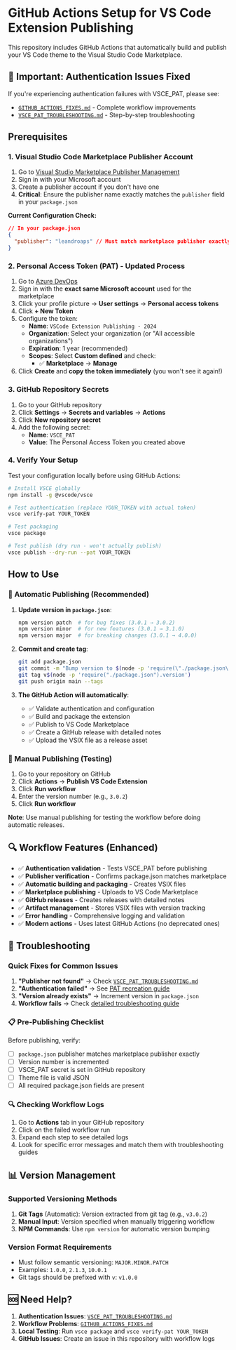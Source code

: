 # GitHub Actions Setup for VS Code Extension Publishing

This repository includes GitHub Actions that automatically build and publish your VS Code theme to the Visual Studio Code Marketplace.

## 🚨 Important: Authentication Issues Fixed

If you're experiencing authentication failures with VSCE_PAT, please see:

- [`GITHUB_ACTIONS_FIXES.md`](../GITHUB_ACTIONS_FIXES.md) - Complete workflow improvements
- [`VSCE_PAT_TROUBLESHOOTING.md`](../VSCE_PAT_TROUBLESHOOTING.md) - Step-by-step troubleshooting

## Prerequisites

### 1. Visual Studio Code Marketplace Publisher Account

1. Go to [Visual Studio Marketplace Publisher Management](https://marketplace.visualstudio.com/manage)
2. Sign in with your Microsoft account
3. Create a publisher account if you don't have one
4. **Critical**: Ensure the publisher name exactly matches the `publisher` field in your `package.json`

**Current Configuration Check:**

```json
// In your package.json
{
  "publisher": "leandroaps" // Must match marketplace publisher exactly
}
```

### 2. Personal Access Token (PAT) - Updated Process

1. Go to [Azure DevOps](https://dev.azure.com)
2. Sign in with the **exact same Microsoft account** used for the marketplace
3. Click your profile picture → **User settings** → **Personal access tokens**
4. Click **+ New Token**
5. Configure the token:
   - **Name**: `VSCode Extension Publishing - 2024`
   - **Organization**: Select your organization (or "All accessible organizations")
   - **Expiration**: 1 year (recommended)
   - **Scopes**: Select **Custom defined** and check:
     - ✅ **Marketplace** → **Manage**
6. Click **Create** and **copy the token immediately** (you won't see it again!)

### 3. GitHub Repository Secrets

1. Go to your GitHub repository
2. Click **Settings** → **Secrets and variables** → **Actions**
3. Click **New repository secret**
4. Add the following secret:
   - **Name**: `VSCE_PAT`
   - **Value**: The Personal Access Token you created above

### 4. Verify Your Setup

Test your configuration locally before using GitHub Actions:

```bash
# Install VSCE globally
npm install -g @vscode/vsce

# Test authentication (replace YOUR_TOKEN with actual token)
vsce verify-pat YOUR_TOKEN

# Test packaging
vsce package

# Test publish (dry run - won't actually publish)
vsce publish --dry-run --pat YOUR_TOKEN
```

## How to Use

### 🚀 Automatic Publishing (Recommended)

1. **Update version in `package.json`**:

   ```bash
   npm version patch  # for bug fixes (3.0.1 → 3.0.2)
   npm version minor  # for new features (3.0.1 → 3.1.0)
   npm version major  # for breaking changes (3.0.1 → 4.0.0)
   ```

2. **Commit and create tag**:

   ```bash
   git add package.json
   git commit -m "Bump version to $(node -p 'require(\"./package.json\").version')"
   git tag v$(node -p 'require("./package.json").version')
   git push origin main --tags
   ```

3. **The GitHub Action will automatically**:
   - ✅ Validate authentication and configuration
   - ✅ Build and package the extension
   - ✅ Publish to VS Code Marketplace
   - ✅ Create a GitHub release with detailed notes
   - ✅ Upload the VSIX file as a release asset

### 🔧 Manual Publishing (Testing)

1. Go to your repository on GitHub
2. Click **Actions** → **Publish VS Code Extension**
3. Click **Run workflow**
4. Enter the version number (e.g., `3.0.2`)
5. Click **Run workflow**

**Note**: Use manual publishing for testing the workflow before doing automatic releases.

## 🔍 Workflow Features (Enhanced)

- ✅ **Authentication validation** - Tests VSCE_PAT before publishing
- ✅ **Publisher verification** - Confirms package.json matches marketplace
- ✅ **Automatic building and packaging** - Creates VSIX files
- ✅ **Marketplace publishing** - Uploads to VS Code Marketplace
- ✅ **GitHub releases** - Creates releases with detailed notes
- ✅ **Artifact management** - Stores VSIX files with version tracking
- ✅ **Error handling** - Comprehensive logging and validation
- ✅ **Modern actions** - Uses latest GitHub Actions (no deprecated ones)

## 🐛 Troubleshooting

### Quick Fixes for Common Issues

1. **"Publisher not found"** → Check [`VSCE_PAT_TROUBLESHOOTING.md`](../VSCE_PAT_TROUBLESHOOTING.md#error-publisher-xyz-not-found)
2. **"Authentication failed"** → See [PAT recreation guide](../VSCE_PAT_TROUBLESHOOTING.md#step-by-step-pat-recreation)
3. **"Version already exists"** → Increment version in `package.json`
4. **Workflow fails** → Check [detailed troubleshooting guide](../GITHUB_ACTIONS_FIXES.md#troubleshooting-common-issues)

### 📋 Pre-Publishing Checklist

Before publishing, verify:

- [ ] `package.json` publisher matches marketplace publisher exactly
- [ ] Version number is incremented
- [ ] VSCE_PAT secret is set in GitHub repository
- [ ] Theme file is valid JSON
- [ ] All required package.json fields are present

### 🔍 Checking Workflow Logs

1. Go to **Actions** tab in your GitHub repository
2. Click on the failed workflow run
3. Expand each step to see detailed logs
4. Look for specific error messages and match them with troubleshooting guides

## 📊 Version Management

### Supported Versioning Methods

1. **Git Tags** (Automatic): Version extracted from git tag (e.g., `v3.0.2`)
2. **Manual Input**: Version specified when manually triggering workflow
3. **NPM Commands**: Use `npm version` for automatic version bumping

### Version Format Requirements

- Must follow semantic versioning: `MAJOR.MINOR.PATCH`
- Examples: `1.0.0`, `2.1.3`, `10.0.1`
- Git tags should be prefixed with `v`: `v1.0.0`

## 🆘 Need Help?

1. **Authentication Issues**: [`VSCE_PAT_TROUBLESHOOTING.md`](../VSCE_PAT_TROUBLESHOOTING.md)
2. **Workflow Problems**: [`GITHUB_ACTIONS_FIXES.md`](../GITHUB_ACTIONS_FIXES.md)
3. **Local Testing**: Run `vsce package` and `vsce verify-pat YOUR_TOKEN`
4. **GitHub Issues**: Create an issue in this repository with workflow logs
